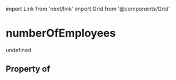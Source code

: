 import Link from 'next/link'
import Grid from '@components/Grid'

# numberOfEmployees

undefined

## Property of



